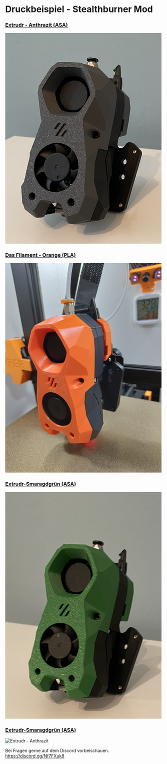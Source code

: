 # Druckbeispiel - Stealthburner Mod

### <u>Extrudr - Anthrazit (ASA)</u> 
 
<p align="left">
  <img src="./Extrudr-Antrazit/Extrudr-Anthrazit-seitlich-rechts.jpg" width="500" title="Extrudr - Anthrazit">
</p>

### <u>Das Filament - Orange (PLA)</u> 
 
<p align="left">
  <img src="./Das_Filament/Das_Filament_orange_seite.jpg" width="500" title="Extrudr - Anthrazit">
</p>  
  
### <u>Extrudr-Smaragdgrün (ASA)</u> 
  
<p align="left">
  <img src="./Extrudr-Smaragdgrün/Extrudr-Smaragdgrün-seitlich-rechts.jpg" width="500" title="Extrudr - Anthrazit">
</p> 
  
### <u>Extrudr-Smaragdgrün (ASA)</u> 
  
<p align="left">
  <img src="./Esun_fire_red/Esun_fire_red-seitlich-rechts.jpg" width="500" title="Extrudr - Anthrazit">
</p> 
  
Bei Fragen gerne auf dem Discord vorbeischauen.  
https://discord.gg/Nf7FXuk8
